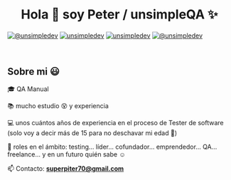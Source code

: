 <h1 align="center">Hola 👋  soy Peter / unsimpleQA ✨ </h1> 

<p align="left">
  <a href=target="blank"><img align="center" 
<a href="https://www.tiktok.com/@unsimpledev" target="blank"><img align="center" src="https://img.shields.io/badge/TikTok-000000?style=for-the-badge&logo=tiktok&logoColor=white" alt="@unsimpledev" /></a>
<a href="https://www.linkedin.com/in/petercamacho/" target="blank"><img align="center" src="https://img.shields.io/badge/LinkedIn-0077B5?style=for-the-badge&logo=linkedin&logoColor=white" alt="unsimpledev"/></a>
<a href="https://fb.com/unsimpledev" target="blank"><img align="center" src="https://img.shields.io/badge/Facebook-1877F2?style=for-the-badge&logo=facebook&logoColor=white" alt="unsimpledev"  /></a>
<a href = "mailto:unsimpledev@gmail.com" target="blank"><img align="center" src="https://img.shields.io/badge/Gmail-D14836?style=for-the-badge&logo=gmail&logoColor=white" alt="@unsimpledev"  /></a>
  </p>
<br>
<h2>Sobre mi 😃</h2>
<!--Intro start-->

<p align="left">
🎓 QA Manual

 📚  mucho estudio 😵 y experiencia

💻 unos cuántos años de experiencia en el proceso de Tester de software (solo voy a decir más de 15 para no deschavar mi edad 🙈)

📝 roles en el ámbito: testing... líder... cofundador... emprendedor... QA... freelance... y en un futuro quién sabe ☺️

📫 Contacto: **superpiter70@gmail.com**


